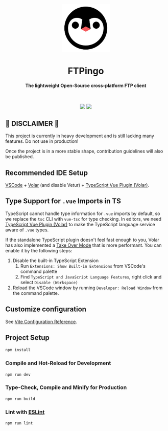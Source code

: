 <p align="center">
  <img src="https://github.com/StarlaneStudios/FTPingo/blob/main/.github/icon.png?raw=true" width="150px" />
</p>

<center>
<h1>
    FTPingo
</h1>
<h4>
    The lightweight Open-Source cross-platform FTP client
</h4>

<br>

<p>
    <img src="https://img.shields.io/github/package-json/v/StarlaneStudios/FTPingo">
    <img src="https://img.shields.io/github/repo-size/StarlaneStudios/FTPingo">
</p>
</center>

## 🚧 **DISCLAIMER** 🚧
This project is currently in heavy development and is still lacking many features. Do not use in production!

Once the project is in a more stable shape, contribution guidelines will also be published.

## Recommended IDE Setup

[VSCode](https://code.visualstudio.com/) + [Volar](https://marketplace.visualstudio.com/items?itemName=johnsoncodehk.volar) (and disable Vetur) + [TypeScript Vue Plugin (Volar)](https://marketplace.visualstudio.com/items?itemName=johnsoncodehk.vscode-typescript-vue-plugin).

## Type Support for `.vue` Imports in TS

TypeScript cannot handle type information for `.vue` imports by default, so we replace the `tsc` CLI with `vue-tsc` for type checking. In editors, we need [TypeScript Vue Plugin (Volar)](https://marketplace.visualstudio.com/items?itemName=johnsoncodehk.vscode-typescript-vue-plugin) to make the TypeScript language service aware of `.vue` types.

If the standalone TypeScript plugin doesn't feel fast enough to you, Volar has also implemented a [Take Over Mode](https://github.com/johnsoncodehk/volar/discussions/471#discussioncomment-1361669) that is more performant. You can enable it by the following steps:

1. Disable the built-in TypeScript Extension
    1) Run `Extensions: Show Built-in Extensions` from VSCode's command palette
    2) Find `TypeScript and JavaScript Language Features`, right click and select `Disable (Workspace)`
2. Reload the VSCode window by running `Developer: Reload Window` from the command palette.

## Customize configuration

See [Vite Configuration Reference](https://vitejs.dev/config/).

## Project Setup

```sh
npm install
```

### Compile and Hot-Reload for Development

```sh
npm run dev
```

### Type-Check, Compile and Minify for Production

```sh
npm run build
```

### Lint with [ESLint](https://eslint.org/)

```sh
npm run lint
```
